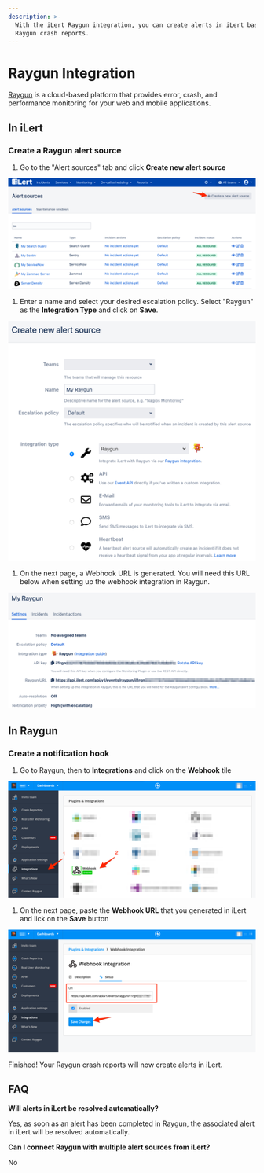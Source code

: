 ```yaml
---
description: >-
  With the iLert Raygun integration, you can create alerts in iLert based on
  Raygun crash reports.
---
```


# Raygun Integration

[Raygun](https://raygun.com/) is a cloud-based platform that provides error, crash, and performance monitoring for your web and mobile applications.

## In iLert <a id="in-ilert"></a>

### Create a Raygun alert source <a id="create-alert-source"></a>

1. Go to the "Alert sources" tab and click **Create new alert source**

![](../.gitbook/assets/screenshot_16_03_21__16_37.png)

1. Enter a name and select your desired escalation policy. Select "Raygun" as the **Integration Type** and click on **Save**.

![](../.gitbook/assets/screenshot_16_03_21__17_12.png)

1. On the next page, a Webhook URL is generated. You will need this URL below when setting up the webhook integration in Raygun.

![](../.gitbook/assets/screenshot_16_03_21__17_13.png)

## In Raygun <a id="in-splunk"></a>

### Create a notification hook <a id="create-action-sequences"></a>

1. Go to Raygun, then to **Integrations** and click on the **Webhook** tile

![](../.gitbook/assets/screenshot_16_03_21__17_14.png)

1. On the next page,  paste the **Webhook URL** that you generated in iLert and lick on the **Save** button

![](../.gitbook/assets/screenshot_16_03_21__17_17.png)

Finished! Your Raygun crash reports will now create alerts in iLert.

## FAQ <a id="faq"></a>

**Will alerts in iLert be resolved automatically?**

Yes, as soon as an alert has been completed in Raygun, the associated alert in iLert will be resolved automatically.

**Can I connect Raygun with multiple alert sources from iLert?**

No

